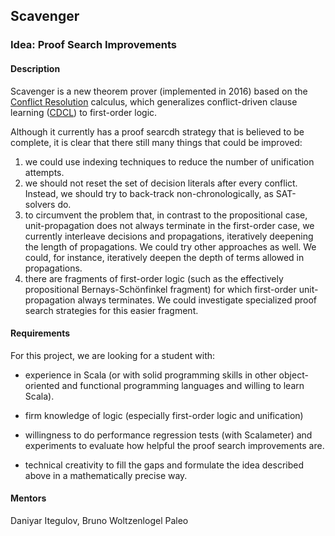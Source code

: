 
## Scavenger

### Idea: Proof Search Improvements

#### Description

Scavenger is a new theorem prover (implemented in 2016) based on the [Conflict Resolution](https://arxiv.org/pdf/1602.04568v1.pdf) calculus, which generalizes conflict-driven clause learning ([CDCL](https://en.wikipedia.org/wiki/Conflict-Driven_Clause_Learning)) to first-order logic. 

Although it currently has a proof searcdh strategy that is believed to be complete, it is clear that there still many things that could be improved:

1. we could use indexing techniques to reduce the number of unification attempts.
2. we should not reset the set of decision literals after every conflict. Instead, we should try to back-track non-chronologically, as SAT-solvers do.
3. to circumvent the problem that, in contrast to the propositional case, unit-propagation does not always terminate in the first-order case, we currently interleave decisions and propagations, iteratively deepening the length of propagations. We could try other approaches as well. We could, for instance, iteratively deepen the depth of terms allowed in propagations.
4. there are fragments of first-order logic (such as the effectively propositional Bernays-Schönfinkel fragment) for which first-order unit-propagation always terminates. We could investigate specialized proof search strategies for this easier fragment.



#### Requirements

For this project, we are looking for a student with:

- experience in Scala (or with solid programming skills in other object-oriented and functional programming languages and willing to learn Scala).

- firm knowledge of logic (especially first-order logic and unification)

- willingness to do performance regression tests (with Scalameter) and experiments to evaluate how helpful the proof search improvements are.

- technical creativity to fill the gaps and formulate the idea described above in a mathematically precise way.


#### Mentors

Daniyar Itegulov, Bruno Woltzenlogel Paleo




